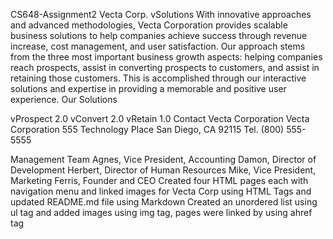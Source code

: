 CS648-Assignment2
Vecta Corp. vSolutions
With innovative approaches and advanced methodologies, Vecta Corporation provides scalable business solutions to help companies achieve success through revenue increase, cost management, and user satisfaction. Our approach stems from the three most important business growth aspects: helping companies reach prospects, assist in converting prospects to customers, and assist in retaining those customers. This is accomplished through our interactive solutions and expertise in providing a memorable and positive user experience.
Our Solutions

vProspect 2.0
vConvert 2.0
vRetain 1.0
Contact Vecta Corporation Vecta Corporation 555 Technology Place San Diego, CA 92115 Tel. (800) 555-5555

Management Team
Agnes, Vice President, Accounting
Damon, Director of Development
Herbert, Director of Human Resources
Mike, Vice President, Marketing
Ferris, Founder and CEO
Created four HTML pages each with navigation menu and linked images for Vecta Corp using HTML Tags and updated README.md file using Markdown
Created an unordered list using ul tag and added images using img tag, pages were linked by using ahref tag